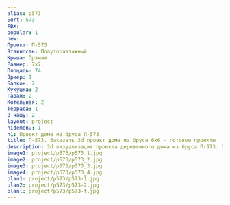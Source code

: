 ```yaml
---
alias: p573
Sort: 573
FBX: 
popular: 1
new: 
Проект: П-573
Этажность: Полутораэтажный
Крыша: Прямая
Размер: 7х7
Площадь: 74
Эркер: 1
Балкон: 2
Кукушка: 2
Гараж: 2
Котельная: 2
Терраса: 1
В чашу: 2
layout: project
hidemenu: 1
h1: Проект дома из бруса П-573
title: П-573. Заказать 3d проект дома из бруса 6х6 - готовые проекты
description: 3d визуализация проекта деревянного дома из бруса П-573. Площадь 74 м2, размер 6х6. Вы можете внести любые изменения в проект.
image1: project/p573/p573_1.jpg
image2: project/p573/p573_2.jpg
image3: project/p573/p573_3.jpg
image4: project/p573/p573_4.jpg
plan1: project/p573/p573-1.jpg
plan2: project/p573/p573-2.jpg
planl: project/p573/p573-f.jpg
---
```

